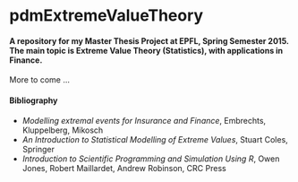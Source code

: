 # pdmExtremeValueTheory
#### A repository for my Master Thesis Project at EPFL, Spring Semester 2015. The main topic is Extreme Value Theory (Statistics), with applications in Finance.
More to come ...
#### Bibliography
* *Modelling extremal events for Insurance and Finance*, Embrechts, Kluppelberg, Mikosch
* *An Introduction to Statistical Modelling of Extreme Values*, Stuart Coles, Springer
* *Introduction to Scientific Programming and Simulation Using R*, Owen Jones, Robert Maillardet, Andrew Robinson, CRC Press
